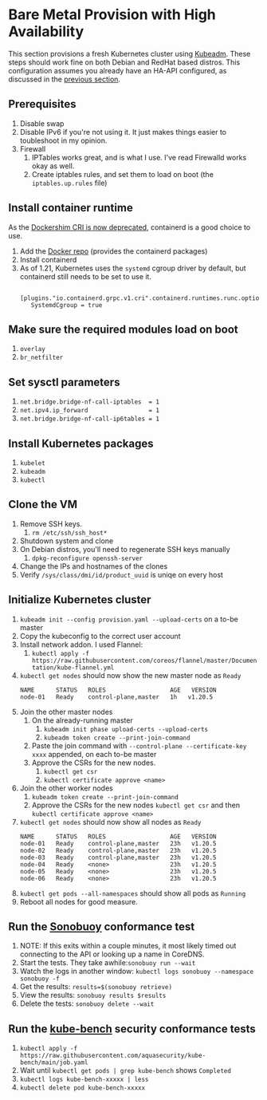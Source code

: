 # Bare Metal Provision with High Availability 

This section provisions a fresh Kubernetes cluster using [Kubeadm](https://kubernetes.io/docs/reference/setup-tools/kubeadm/). These steps should work fine on both Debian and RedHat based distros. This configuration assumes you already have an HA-API configured, as discussed in the [previous section](../HA-API/).

## Prerequisites
1. Disable swap
2. Disable IPv6 if you're not using it. It just makes things easier to toubleshoot in my opinion.
3. Firewall
    1. IPTables works great, and is what I use. I've read Firewalld works okay as well.
    2. Create iptables rules, and set them to load on boot (the `iptables.up.rules` file)

## Install container runtime
As the [Dockershim CRI is now deprecated](https://kubernetes.io/blog/2020/12/02/dont-panic-kubernetes-and-docker/), containerd is a good choice to use.
1. Add the [Docker repo](https://docs.docker.com/engine/install/) (provides the containerd packages)
2. Install containerd
3. As of 1.21, Kubernetes uses the `systemd` cgroup driver by default, but containerd still needs to be set to use it.
    ```
     [plugins."io.containerd.grpc.v1.cri".containerd.runtimes.runc.options]
       SystemdCgroup = true
    ```

## Make sure the required modules load on boot
1. `overlay`
2. `br_netfilter`

## Set sysctl parameters
1. `net.bridge.bridge-nf-call-iptables  = 1`
2. `net.ipv4.ip_forward                 = 1`
3. `net.bridge.bridge-nf-call-ip6tables = 1`

## Install Kubernetes packages
1. `kubelet`
2. `kubeadm`
3. `kubectl`

## Clone the VM
1. Remove SSH keys.
    1. `rm /etc/ssh/ssh_host*`
2. Shutdown system and clone
3. On Debian distros, you'll need to regenerate SSH keys manually
    1. `dpkg-reconfigure openssh-server`
4. Change the IPs and hostnames of the clones
5. Verify `/sys/class/dmi/id/product_uuid` is uniqe on every host

## Initialize Kubernetes cluster
1. `kubeadm init --config provision.yaml --upload-certs` on a to-be master
2. Copy the kubeconfig to the correct user account
3. Install network addon. I used Flannel:
    1. `kubectl apply -f https://raw.githubusercontent.com/coreos/flannel/master/Documentation/kube-flannel.yml`
4. `kubectl get nodes` should now show the new master node as `Ready`
    ```
    NAME      STATUS   ROLES                  AGE   VERSION
    node-01   Ready    control-plane,master   1h   v1.20.5
    ```
6. Join the other master nodes
    1. On the already-running master
       1. `kubeadm init phase upload-certs --upload-certs`
       2. `kubeadm token create --print-join-command`
    3. Paste the join command with `--control-plane --certificate-key xxxx` appended, on each to-be master
    4. Approve the CSRs for the new nodes.
       1. `kubectl get csr`
       2. `kubectl certificate approve <name>`
7. Join the other worker nodes
    1. `kubeadm token create --print-join-command`
    2. Approve the CSRs for the new nodes `kubectl get csr` and then `kubectl certificate approve <name>`
8. `kubectl get nodes` should now show all nodes as `Ready`
   ```
   NAME      STATUS   ROLES                  AGE   VERSION
   node-01   Ready    control-plane,master   23h   v1.20.5
   node-02   Ready    control-plane,master   23h   v1.20.5
   node-03   Ready    control-plane,master   23h   v1.20.5
   node-04   Ready    <none>                 23h   v1.20.5
   node-05   Ready    <none>                 23h   v1.20.5
   node-06   Ready    <none>                 23h   v1.20.5
   ```
8. `kubectl get pods --all-namespaces` should show all pods as `Running`
9. Reboot all nodes for good measure.

## Run the [Sonobuoy](https://github.com/vmware-tanzu/sonobuoy) conformance test
1. NOTE: If this exits within a couple minutes, it most likely timed out connecting to the API or looking up a name in CoreDNS. 
2. Start the tests. They take awhile:`sonobuoy run --wait`
3. Watch the logs in another window: `kubectl logs sonobuoy --namespace sonobuoy -f`
4. Get the results: `results=$(sonobuoy retrieve)`
5. View the results: `sonobuoy results $results`
6. Delete the tests: `sonobuoy delete --wait`

## Run the [kube-bench](https://github.com/aquasecurity/kube-bench) security conformance tests
1. `kubectl apply -f https://raw.githubusercontent.com/aquasecurity/kube-bench/main/job.yaml`
2. Wait until `kubectl get pods | grep kube-bench` shows `Completed`
3. `kubectl logs kube-bench-xxxxx | less`
4. `kubectl delete pod kube-bench-xxxxx`
